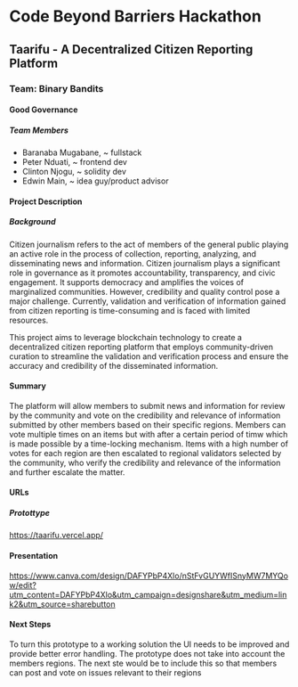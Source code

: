 # Code Beyond Barriers Hackathon

## Taarifu - A Decentralized Citizen Reporting Platform 


### Team: Binary Bandits

#### Good Governance

##### Team Members

- Baranaba Mugabane, ~ fullstack
- Peter Nduati, ~ frontend dev
- Clinton Njogu, ~ solidity dev
- Edwin Main, ~ idea guy/product advisor
  
#### Project Description
##### Background
Citizen journalism refers to the act of members of the general public playing an active role in the process of collection, reporting, analyzing, and disseminating news and information. Citizen journalism plays a significant role in governance as it promotes accountability, transparency, and civic engagement. It supports democracy and amplifies the voices of marginalized communities. However, credibility and quality control pose a major challenge. Currently, validation and verification of information gained from citizen reporting is time-consuming and is faced with limited resources.

This project aims to leverage blockchain technology to create a decentralized citizen reporting platform that employs community-driven curation to streamline the validation and verification process and ensure the accuracy and credibility of the disseminated information. 


#### Summary
The platform will allow members to submit news and information for review by the community and vote on the credibility and relevance of information submitted by other members based on their specific regions. Members can vote multiple times on an items but with after a certain period of timw which is made possible by a time-locking mechanism.
Items with a high number of votes for each region are then escalated to regional validators selected by the community, who verify the credibility and relevance of the information and further escalate the matter.



#### URLs
##### Protottype
https://taarifu.vercel.app/

#### Presentation
https://www.canva.com/design/DAFYPbP4Xlo/nStFvGUYWfISnyMW7MYQow/edit?utm_content=DAFYPbP4Xlo&utm_campaign=designshare&utm_medium=link2&utm_source=sharebutton

#### Next Steps
To turn this prototype to a working solution the UI needs to be improved and provide better error handling.
The prototype does not take into account the members regions. The next ste would be to include this so that members can post and vote on issues relevant to their regions


